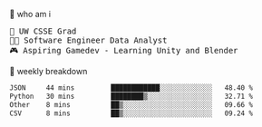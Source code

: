 🧠 who am i
<pre>
📖 UW CSSE Grad 
🧑‍💻 Software Engineer Data Analyst
🎮 Aspiring Gamedev - Learning Unity and Blender
</pre>

📂 weekly breakdown
 <!--START_SECTION:waka-->

```txt
JSON     44 mins         ████████████░░░░░░░░░░░░░   48.40 %
Python   30 mins         ████████▒░░░░░░░░░░░░░░░░   32.71 %
Other    8 mins          ██▒░░░░░░░░░░░░░░░░░░░░░░   09.66 %
CSV      8 mins          ██▒░░░░░░░░░░░░░░░░░░░░░░   09.24 %
```

<!--END_SECTION:waka-->
